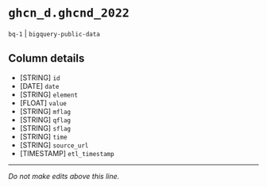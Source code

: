 # `ghcn_d.ghcnd_2022`
`bq-1` | `bigquery-public-data`

## Column details
* [STRING]    `id`
* [DATE]      `date`
* [STRING]    `element`
* [FLOAT]     `value`
* [STRING]    `mflag`
* [STRING]    `qflag`
* [STRING]    `sflag`
* [STRING]    `time`
* [STRING]    `source_url`
* [TIMESTAMP] `etl_timestamp`

-------------------------------------------------------------------------------
*Do not make edits above this line.*
